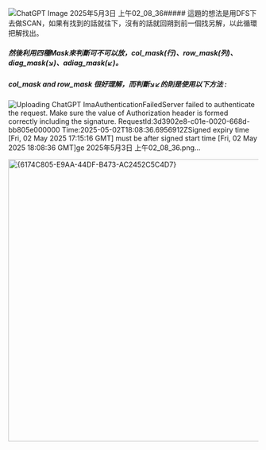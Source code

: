 ![ChatGPT Image 2025年5月3日 上午02_08_36](https://github.com/user-attachments/assets/1b522571-9519-404c-85f8-b5fd389534a7)##### 這題的想法是用DFS下去做SCAN，如果有找到的話就往下，沒有的話就回朔到前一個找另解，以此循環把解找出。  
##### 然後利用四種Mask來判斷可不可以放，col_mask(行)、row_mask(列)、diag_mask(↘)、adiag_mask(↙)。  
##### col_mask and row_mask 很好理解，而判斷↘↙的則是使用以下方法 :  


![Uploading ChatGPT Ima<?xml version="1.0" encoding="utf-8"?><Error><Code>AuthenticationFailed</Code><Message>Server failed to authenticate the request. Make sure the value of Authorization header is formed correctly including the signature.
RequestId:3d3902e8-c01e-0020-668d-bb805e000000
Time:2025-05-02T18:08:36.6956912Z</Message><AuthenticationErrorDetail>Signed expiry time [Fri, 02 May 2025 17:15:16 GMT] must be after signed start time [Fri, 02 May 2025 18:08:36 GMT]</AuthenticationErrorDetail></Error>ge 2025年5月3日 上午02_08_36.png…]()


<img width="569" alt="{6174C805-E9AA-44DF-B473-AC2452C5C4D7}" src="https://github.com/user-attachments/assets/b580ffde-c13e-4335-8d47-6ce94007269c" />

